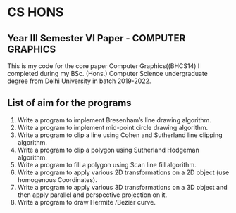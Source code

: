 # CS HONS

## Year III Semester VI Paper - COMPUTER GRAPHICS

This is my code for the core paper Computer Graphics((BHCS14) I completed during my BSc. (Hons.) Computer Science undergraduate degree from Delhi University in batch 2019-2022.

## List of aim for the programs

1. Write a program to implement Bresenham’s line drawing algorithm.
2. Write a program to implement mid-point circle drawing algorithm.
3. Write a program to clip a line using Cohen and Sutherland line clipping algorithm.
4. Write a program to clip a polygon using Sutherland Hodgeman algorithm.
5. Write a program to fill a polygon using Scan line fill algorithm.
6. Write a program to apply various 2D transformations on a 2D object (use homogenous Coordinates).
7. Write a program to apply various 3D transformations on a 3D object and then apply parallel and perspective projection on it.
8. Write a program to draw Hermite /Bezier curve.
